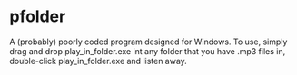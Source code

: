 # pfolder

A (probably) poorly coded program designed for Windows. To use, simply drag and drop play_in_folder.exe int any folder that you have .mp3 files in, double-click play_in_folder.exe and listen away.
